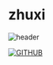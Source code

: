 # zhuxi
![header](https://capsule-render.vercel.app/api?type=waving&color=timeGradient&text=Welcome%20to%20Zhuxi's%20GitHub%20👋&animation=twinkling&fontSize=35&fontAlignY=40&fontAlign=70&height=250)  

[![GITHUB](https://hits.seeyoufarm.com/api/count/incr/badge.svg?url=https%3A%2F%2Fgithub.com%2Fjiholee0&count_bg=%23F29494&title_bg=%232F2E2E&icon=github.svg&icon_color=%23FFFFFF&title=GITHUB&edge_flat=false)](https://github.com/jiholee0)
